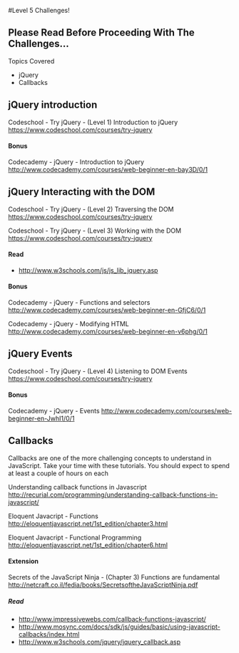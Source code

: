 #Level 5 Challenges!

## Please Read Before Proceeding With The Challenges...

Topics Covered

- jQuery
- Callbacks

## jQuery introduction

Codeschool - Try jQuery - (Level 1) Introduction to jQuery
<https://www.codeschool.com/courses/try-jquery>

#### Bonus

Codecademy - jQuery - Introduction to jQuery
<http://www.codecademy.com/courses/web-beginner-en-bay3D/0/1>

## jQuery Interacting with the DOM

Codeschool - Try jQuery - (Level 2) Traversing the DOM
<https://www.codeschool.com/courses/try-jquery>

Codeschool - Try jQuery - (Level 3) Working with the DOM
<https://www.codeschool.com/courses/try-jquery>

#### Read

- <http://www.w3schools.com/js/js_lib_jquery.asp>

#### Bonus

Codecademy - jQuery - Functions and selectors
<http://www.codecademy.com/courses/web-beginner-en-GfjC6/0/1>

Codecademy - jQuery - Modifying HTML
<http://www.codecademy.com/courses/web-beginner-en-v6phg/0/1>

## jQuery Events

Codeschool - Try jQuery - (Level 4) Listening to DOM Events
<https://www.codeschool.com/courses/try-jquery>

#### Bonus

Codecademy - jQuery - Events
<http://www.codecademy.com/courses/web-beginner-en-JwhI1/0/1>

## Callbacks

Callbacks are one of the more challenging concepts to understand in JavaScript. Take your time with these tutorials. You should expect to spend at least a couple of hours on each

Understanding callback functions in Javascript
<http://recurial.com/programming/understanding-callback-functions-in-javascript/>

Eloquent Javacript - Functions
<http://eloquentjavascript.net/1st_edition/chapter3.html>

Eloquent Javacript - Functional Programming
<http://eloquentjavascript.net/1st_edition/chapter6.html>

#### Extension

Secrets of the JavaScript Ninja - (Chapter 3) Functions are fundamental
<http://netcraft.co.il/fedia/books/SecretsoftheJavaScriptNinja.pdf>

##### Read 
- <http://www.impressivewebs.com/callback-functions-javascript/>
- <http://www.mosync.com/docs/sdk/js/guides/basic/using-javascript-callbacks/index.html>
- <http://www.w3schools.com/jquery/jquery_callback.asp>
